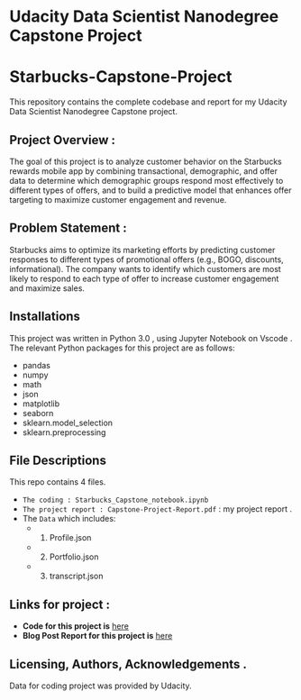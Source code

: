 # Udacity Data Scientist Nanodegree Capstone Project

# Starbucks-Capstone-Project

This repository contains the complete codebase and report for my Udacity Data Scientist Nanodegree Capstone project.

## Project Overview :

The goal of this project is to analyze customer behavior on the Starbucks rewards mobile app by combining transactional, demographic, and offer data to determine which demographic groups respond most effectively to different types of offers, and to build a predictive model that enhances offer targeting to maximize customer engagement and revenue.

## Problem Statement :

Starbucks aims to optimize its marketing efforts by predicting customer responses to different types of promotional offers (e.g., BOGO, discounts, informational). The company wants to identify which customers are most likely to respond to each type of offer to increase customer engagement and maximize sales.

## Installations

This project was written in Python 3.0 , using Jupyter Notebook on Vscode . The relevant Python packages for this project are as follows:

- pandas
- numpy
- math
- json
- matplotlib
- seaborn
- sklearn.model_selection
- sklearn.preprocessing

## File Descriptions

This repo contains 4 files.

- `The coding : Starbucks_Capstone_notebook.ipynb`
- `The project report : Capstone-Project-Report.pdf` : my project report .
- The  `Data` which includes:
  - 1. Profile.json
  - 2. Portfolio.json
  - 3. transcript.json

## Links for project :

- **Code for this project is** [here](https://github.com/Talal-Alyafai/Starbucks-Capstone-Project/blob/main/Starbucks_Capstone_notebook.ipynb)
- **Blog Post Report for this project is** [here](https://github.com/Swatichanchal/Starbucks-Capstone-Project/blob/master/Capstone_Project_Report.pdf)

## Licensing, Authors, Acknowledgements .

Data for coding project was provided by Udacity.
